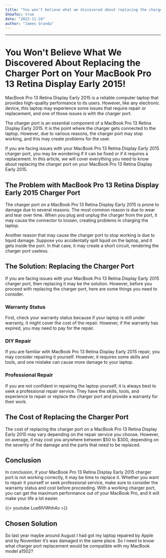 ```yaml
---
title: "You won't believe what we discovered about replacing the charger port on your Macbook Pro 13 Retina Display Early 2015!"
ShowToc: true 
date: "2022-11-24"
author: "James Granda"
---
```

*****
# You Won't Believe What We Discovered About Replacing the Charger Port on Your MacBook Pro 13 Retina Display Early 2015!

MacBook Pro 13 Retina Display Early 2015 is a reliable computer laptop that provides high-quality performance to its users. However, like any electronic device, this laptop may experience some issues that require repair or replacement, and one of those issues is with the charger port.

The charger port is an essential component of a MacBook Pro 13 Retina Display Early 2015. It is the point where the charger gets connected to the laptop. However, due to various reasons, the charger port may stop working, and this may create problems for the user.

If you are facing issues with your MacBook Pro 13 Retina Display Early 2015 charger port, you may be wondering if it can be fixed or if it requires a replacement. In this article, we will cover everything you need to know about replacing the charger port on your MacBook Pro 13 Retina Display Early 2015.

## The Problem with MacBook Pro 13 Retina Display Early 2015 Charger Port

The charger port on a MacBook Pro 13 Retina Display Early 2015 is prone to damage due to several reasons. The most common reason is due to wear and tear over time. When you plug and unplug the charger from the port, it may cause the connector to loosen, creating problems in charging the laptop.

Another reason that may cause the charger port to stop working is due to liquid damage. Suppose you accidentally spill liquid on the laptop, and it gets inside the port. In that case, it may create a short circuit, rendering the charger port useless.

## The Solution: Replacing the Charger Port

If you are facing issues with your MacBook Pro 13 Retina Display Early 2015 charger port, then replacing it may be the solution. However, before you proceed with replacing the charger port, here are some things you need to consider.

### Warranty Status

First, check your warranty status because if your laptop is still under warranty, it might cover the cost of the repair. However, if the warranty has expired, you may need to pay for the repair.

### DIY Repair

If you are familiar with MacBook Pro 13 Retina Display Early 2015 repair, you may consider repairing it yourself. However, it requires some skills and tools, and one mistake can cause more damage to your laptop.

### Professional Repair

If you are not confident in repairing the laptop yourself, it is always best to seek a professional repair service. They have the skills, tools, and experience to repair or replace the charger port and provide a warranty for their work.

## The Cost of Replacing the Charger Port

The cost of replacing the charger port on a MacBook Pro 13 Retina Display Early 2015 may vary depending on the repair service you choose. However, on average, it may cost you anywhere between $50 to $300, depending on the severity of the damage and the parts that need to be replaced.

## Conclusion

In conclusion, if your MacBook Pro 13 Retina Display Early 2015 charger port is not working correctly, it may be time to replace it. Whether you want to repair it yourself or seek professional service, make sure to consider the warranty status and cost before proceeding. With a working charger port, you can get the maximum performance out of your MacBook Pro, and it will make your life a lot easier.

{{< youtube Lue6lVWhh4o >}} 



## Chosen Solution
 So last year maybe around August I had got my laptop repaired by Apple and by November it’s was damaged in the same place. So I need to know what charger port replacement would be compatible with my MacBook model a1502?




